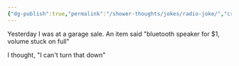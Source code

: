 ```yaml
---
{"dg-publish":true,"permalink":"/shower-thoughts/jokes/radio-joke/","created":"2025-04-09T22:14:41.702-05:00","updated":"2025-04-09T11:36:18.000-05:00"}
---
```


Yesterday I was at a garage sale. An item said "bluetooth speaker for $1, volume stuck on full"

I thought, "I can't turn that down"